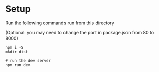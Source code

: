 # Setup 

Run the following commands run from this directory

(Optional: you may need to change the port in package.json from 80 to 8000)
```
npm i -S
mkdir dist

# run the dev server
npm run dev
```

